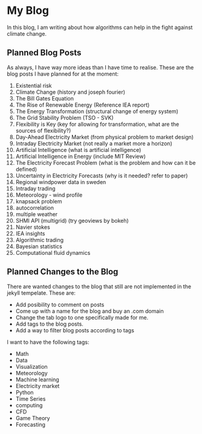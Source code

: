 # My Blog
In this blog, I am writing about how algorithms can help in the fight against climate change. 

## Planned Blog Posts
As always, I have way more ideas than I have time to realise. These are the blog posts I have planned for at the moment: 

1. Existential risk
1. Climate Change (history and joseph fourier)
1. The Bill Gates Equation
1. The Rise of Renewable Energy (Reference IEA report)
1. The Energy Transformation (structural change of energy system)
1. The Grid Stability Problem (TSO - SVK)
1. Flexibility is Key (key for allowing for transformation, what are the sources of flexibility?)
1. Day-Ahead Electricity Market (from physical problem to market design)
1. Intraday Electricity Market (not really a market more a horizon)
1. Artificial Intelligence (what is artificial intelligence)
1. Artificial Intelligence in Energy (include MIT Review)
1. The Electricity Forecast Problem (what is the problem and how can it be defined)
1. Uncertainty in Electricity Forecasts (why is it needed? refer to paper) 
1. Regional windpower data in sweden
1. Intraday trading 
1. Meteorology - wind profile
1. knapsack problem
1. autocorrelation
1. multiple weather
1. SHMI API (multigrid) (try geoviews by bokeh)
1. Navier stokes
1. IEA insights 
1. Algorithmic trading
1. Bayesian statistics
1. Computational fluid dynamics 

## Planned Changes to the Blog
There are wanted changes to the blog that still are not implemented in the jekyll tempelate. These are: 

* Add posibility to comment on posts
* Come up with a name for the blog and buy an .com domain
* Change the tab logo to one specifically made for me. 
* Add tags to the blog posts. 
* Add a way to filter blog posts according to tags

I want to have the following tags: 

* Math
* Data
* Visualization
* Meteorology
* Machine learning
* Electricity market
* Python
* Time Series
* computing
* CFD
* Game Theory
* Forecasting
